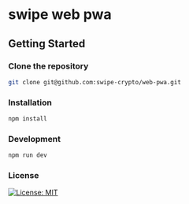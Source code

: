 # swipe web pwa

## Getting Started

### Clone the repository

```zsh
git clone git@github.com:swipe-crypto/web-pwa.git
```

### Installation

```zsh
npm install
```

### Development

```zsh
npm run dev
```

### License

[![License: MIT](https://img.shields.io/badge/License-MIT-yellow.svg)](https://opensource.org/licenses/MIT)

